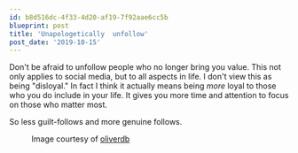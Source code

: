 ```yaml
---
id: b8d516dc-4f33-4d20-af19-7f92aae6cc5b
blueprint: post
title: 'Unapologetically  unfollow'
post_date: '2019-10-15'
---
```

<!-- wp:paragraph -->
<p>Don't be afraid to unfollow people who no longer bring you value. This not only applies to social media, but to all aspects in life.  I don't view this as being "disloyal." In fact I think it actually means being <em>more</em> loyal to those who you do include in your life. It gives you more time and attention to focus on those who matter most.</p>
<!-- /wp:paragraph -->

<!-- wp:paragraph -->
<p>So less guilt-follows and more genuine follows.</p>
<!-- /wp:paragraph -->

<!-- wp:image {"id":376,"sizeSlug":"large"} -->
<figure class="wp-block-image size-large"><img src="/images/2019/10/6310449752_1dbd451c64_c.jpg?w=799" alt="" class="wp-image-376" /><figcaption>Image courtesy of <a href="https://www.flickr.com/photos/oliverjd/6310449752/">oliverdb</a></figcaption></figure>
<!-- /wp:image -->